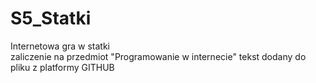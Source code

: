 # S5_Statki
Internetowa gra w statki  
zaliczenie na przedmiot "Programowanie w internecie"
tekst dodany do pliku z platformy GITHUB

